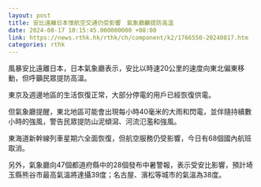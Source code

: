 ```yaml
---
layout: post
title: 安比遠離日本惟航空交通仍受影響　氣象廳籲提防高溫
date: 2024-08-17 10:15:45.000000000 +08:00
link: https://news.rthk.hk/rthk/ch/component/k2/1766550-20240817.htm
categories: rthk
---
```


風暴安比遠離日本，日本氣象廳表示，安比以時速20公里的速度向東北偏東移動，但呼籲民眾提防高溫。

東京及週邊地區的生活恢復正常，大部分停電的用戶已經恢復供電。

但氣象廳提醒，東北地區可能會出現每小時40毫米的大雨和閃電，並伴隨持續數小時的強風，警告民眾提防山泥傾瀉、河流氾濫和強風。

東海道新幹線列車星期六全面恢復，但航空服務仍受影響，今日有68個國內航班取消。

另外，氣象廳向47個都道府縣中的28個發布中暑警報，表示受安比影響，預計埼玉縣熊谷市最高氣溫將達攝39度；名古屋、濱松等城市的氣溫為38度。
